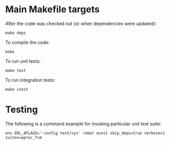 

Main Makefile targets
========================================

After the code was checked out (or when dependencies were updated):

    make deps

To compile the code:

    make

To run unit tests:

    make test

To run integration tests:

    make itest


Testing
========================================

The following is a command example for invoking particular unit test suite:

    env ERL_AFLAGS='-config test/sys' rebar eunit skip_deps=true verbose=1 suites=eproc_fsm


